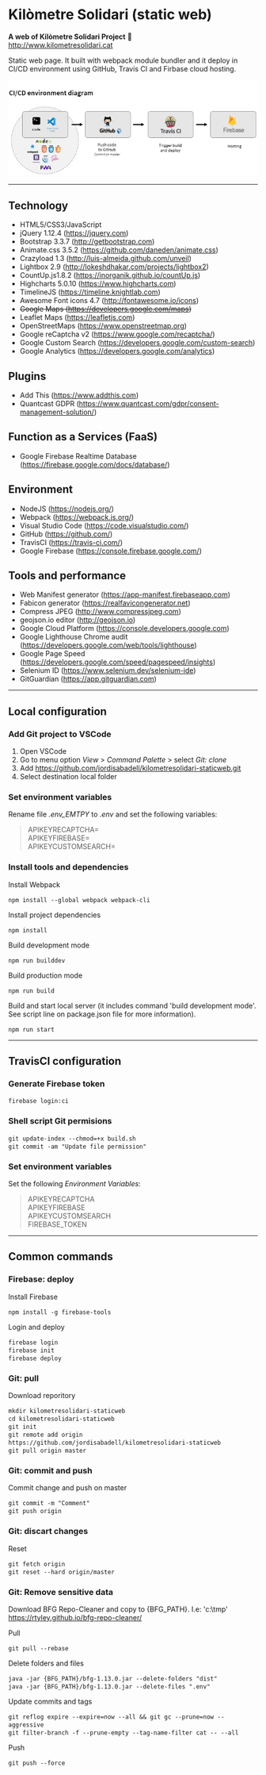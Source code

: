 # Kilòmetre Solidari (static web)

**A web of Kilòmetre Solidari Project** :rocket:  
http://www.kilometresolidari.cat

Static web page. It built with webpack module bundler and it deploy in CI/CD environment using GitHub, Travis CI and Firbase cloud hosting.


![Image description](doc/cicd_environment_diagram.png)

---
 
## Technology

- HTML5/CSS3/JavaScript
- jQuery 1.12.4 (https://jquery.com)
- Bootstrap 3.3.7 (http://getbootstrap.com)
- Animate.css 3.5.2 (https://github.com/daneden/animate.css)
- Crazyload 1.3 (http://luis-almeida.github.com/unveil)
- Lightbox 2.9 (http://lokeshdhakar.com/projects/lightbox2)
- CountUp.js1.8.2 (https://inorganik.github.io/countUp.js)
- Highcharts 5.0.10 (https://www.highcharts.com)
- TimelineJS (https://timeline.knightlab.com)
- Awesome Font icons 4.7 (http://fontawesome.io/icons)
- ~~Google Maps (https://developers.google.com/maps)~~
- Leaflet Maps (https://leafletjs.com)
- OpenStreetMaps (https://www.openstreetmap.org)
- Google reCaptcha v2 (https://www.google.com/recaptcha/)
- Google Custom Search (https://developers.google.com/custom-search)
- Google Analytics (https://developers.google.com/analytics)

## Plugins
- Add This (https://www.addthis.com)
- Quantcast GDPR (https://www.quantcast.com/gdpr/consent-management-solution/)

## Function as a Services (FaaS)
- Google Firebase Realtime Database (https://firebase.google.com/docs/database/)

## Environment 
- NodeJS (https://nodejs.org/)
- Webpack (https://webpack.js.org/)
- Visual Studio Code (https://code.visualstudio.com/)
- GitHub (https://github.com/)
- TravisCI (https://travis-ci.com/)
- Google Firebase (https://console.firebase.google.com/)

## Tools and performance
- Web Manifest generator (https://app-manifest.firebaseapp.com)
- Fabicon generator (https://realfavicongenerator.net)
- Compress JPEG (http://www.compressjpeg.com)
- geojson.io editor (http://geojson.io)
- Google Cloud Platform (https://console.developers.google.com)
- Google Lighthouse Chrome audit (https://developers.google.com/web/tools/lighthouse)
- Google Page Speed (https://developers.google.com/speed/pagespeed/insights)
- Selenium ID (https://www.selenium.dev/selenium-ide)
- GitGuardian (https://app.gitguardian.com)

---

## Local configuration

### Add Git project to VSCode
1) Open VSCode
2) Go to menu option *View* > *Command Palette* > select *Git: clone*
3) Add https://github.com/jordisabadell/kilometresolidari-staticweb.git
4) Select destination local folder

### Set environment variables
Rename file *.env_EMTPY* to *.env* and set the following variables:
> APIKEYRECAPTCHA=  
> APIKEYFIREBASE=  
> APIKEYCUSTOMSEARCH=

### Install tools and dependencies

Install Webpack
```
npm install --global webpack webpack-cli
```
Install project dependencies
```
npm install
```
Build development mode
```
npm run builddev
```
Build production mode
```
npm run build
```
Build and start local server (it includes command 'build development mode'. See script line on package.json file for more information).
```
npm run start
```

---

## TravisCI configuration

### Generate Firebase token
```
firebase login:ci
```

### Shell script Git permisions
```
git update-index --chmod=+x build.sh
git commit -am "Update file permission"
```

### Set environment variables
Set the following *Environment Variables*:
> APIKEYRECAPTCHA  
> APIKEYFIREBASE  
> APIKEYCUSTOMSEARCH  
> FIREBASE_TOKEN

---

## Common commands

### Firebase: deploy
Install Firebase
```
npm install -g firebase-tools
```
Login and deploy
```
firebase login
firebase init
firebase deploy
```

### Git: pull
Download reporitory
```
mkdir kilometresolidari-staticweb
cd kilometresolidari-staticweb
git init
git remote add origin https://github.com/jordisabadell/kilometresolidari-staticweb
git pull origin master
```

### Git: commit and push
Commit change and push on master
```
git commit -m "Comment"
git push origin
```

### Git: discart changes
Reset
```
git fetch origin
git reset --hard origin/master
```

### Git: Remove sensitive data
Download BFG Repo-Cleaner and copy to {BFG_PATH}. I.e: 'c:\tmp'
https://rtyley.github.io/bfg-repo-cleaner/

Pull
```
git pull --rebase
```

Delete folders and files
```
java -jar {BFG_PATH}/bfg-1.13.0.jar --delete-folders "dist"
java -jar {BFG_PATH}/bfg-1.13.0.jar --delete-files ".env"
```

Update commits and tags
```
git reflog expire --expire=now --all && git gc --prune=now --aggressive
git filter-branch -f --prune-empty --tag-name-filter cat -- --all
```

Push
```
git push --force
```